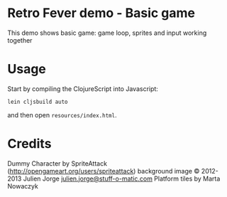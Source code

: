 # Retro Fever demo - Basic game

This demo shows basic game: game loop, sprites and input working together

# Usage

Start by compiling the ClojureScript into Javascript:

    lein cljsbuild auto

and then open `resources/index.html`.

# Credits

Dummy Character by SpriteAttack (http://opengameart.org/users/spriteattack)
background image © 2012-2013 Julien Jorge <julien.jorge@stuff-o-matic.com>
Platform tiles by Marta Nowaczyk